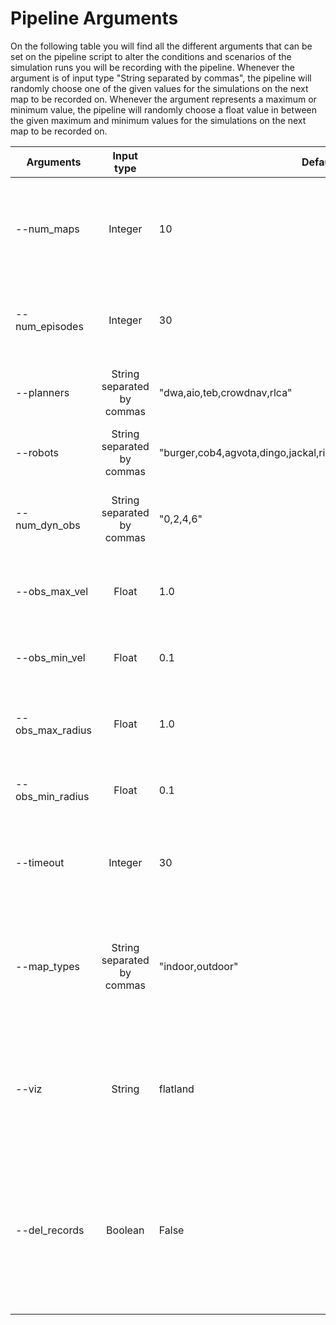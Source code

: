 # Pipeline Arguments
On the following table you will find all the different arguments that can be set on the pipeline script to alter the conditions and scenarios of the simulation runs you will be recording with the pipeline. Whenever the argument is of input type "String separated by commas", the pipeline will randomly choose one of the given values for the simulations on the next map to be recorded on. Whenever the argument represents a maximum or minimum value, the pipeline will randomly choose a float value in between the given maximum and minimum values for the simulations on the next map to be recorded on.


| Arguments | Input type | Default | Description  |
|----------|:-------------:|-----------|-----------|
| --num_maps | Integer | 10 | On how many different maps do you want to record simulation data. |
| --num_episodes | Integer | 30 | How many episodes (simulation runs) do you want to record. |
| --planners | String separated by commas | "dwa,aio,teb,crowdnav,rlca" | What local planners do you want to use on the simulations. | 
| --robots | String separated by commas | "burger,cob4,agvota,dingo,jackal,ridgeback,rto,tiago,waffle,youbot" | What robots do you want to use on the simulations. |
| --num_dyn_obs | String separated by commas | "0,2,4,6" | How many dynamic obstacles do you want on the simulations. |
| --obs_max_vel | Float | 1.0 | Maximum possible velocity an obstacle could have. | 
| --obs_min_vel | Float | 0.1 | Minumum possible velocity an obstacle could have. |
| --obs_max_radius | Float | 1.0 | Maximum possible radius an obstacle could have. |
| --obs_min_radius | Float | 0.1 | Minimum possible radius an obstacle could have. |
| --timeout | Integer | 30 | After how many seconds should a simulation run timeout. | 
| --map_types | String separated by commas | "indoor,outdoor" | On what type of map do you want to run the simulations. Only two options available: indoor and outdoor |
| --viz | String | flatland | How do you want to visualize the simulations. Only three options available: flatland, rviz, none
| --del_records | Boolean | False | Only set to True if you want to automatically delete all previously recorded data before starting a new recording process. Use with caution. | 
